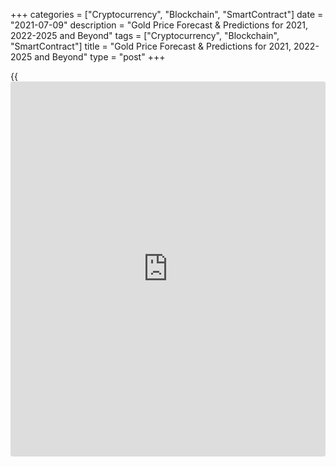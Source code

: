 +++
categories = ["Cryptocurrency", "Blockchain", "SmartContract"]
date = "2021-07-09"
description = "Gold Price Forecast & Predictions for 2021, 2022-2025 and Beyond"
tags = ["Cryptocurrency", "Blockchain", "SmartContract"]
title = "Gold Price Forecast & Predictions for 2021, 2022-2025 and Beyond"
type = "post"
+++

{{<iframe id="large-banner" src="https://www.bounty.group/#slide=12.0" width="100%" height="600" scrolling="no" style="border: 0px solid rgb(216, 221, 230); border-radius: 3px;">}}

2021-07-09

2021-07-09

Gold Price Forecast & Prediction: 2021 and BeyondJana Kane

After falling below $1200 per ounce in 2018, gold rebounded sharply over
the next 12 months, and a significant bullish trend began. Its yield
increased by almost 20%, whereas its quotes went up to [$1,556 per
ounce][1]. The rally continued in 2020. The COVID-19 pandemic increased
the popularity of the precious metal as a hedging instrument, which has
led to an increase in its price.

In January 2021, the price of gold fell due [to the Biden
administration’s ][2]$1.9 billion coronavirus relief package. The price
of gold would fall every time the US government announced anti-
coronavirus programs and plans. In March 2021, the price declined due to
[economic recovery, which][3] was possible thanks to vaccinations. In
March, the price was $1,696.25, which was even lower than in January. At
the beginning of June, the price went up to $1.896.60 - back to
January’s figures - but failed to maintain this level and fell to
$1,755.45 due to the changes in[ the US dollar rate][4].

In this article, we'll look into [historical](https://www.fintechee.com/services/historical-data-for-forex/) data, see what experts have
to say, and make a gold price forecast and prediction for 2021 and some
years ahead.

The article covers the following subjects:

## A Recent History of Gold

Western [investor](https://www.fintechee.com/tutorial-for-forex-trading/investor-mode/)s' interest in gold led to an increase in its rate from
a minimum of $1160 in the summer of 2018 to a record high of [almost
$2073][5] in August of this year. During this time, the precious metal
has become one of the most attractive financial assets on the planet.
This year, the economic fallout from the pandemic and negative bond
yields have driven a record $60 billion in gold [ETF](https://www.fixpro.org/post/etf-liquidity/) capital growth. This
is twice as much as in 2009, at the height of the financial crisis.

The pandemic has convinced [investor](https://www.fintechee.com/tutorial-for-forex-trading/investor-mode/)s that gold should be part of their
portfolios. The precious metal has become a leading hedge against
volatility in equity markets and negative interest rates. Gold turned
out to be one of the most attractive assets in 2020.

Large [investor](https://www.fintechee.com/tutorial-for-forex-trading/investor-mode/)s bought gold for protection against possible deflation in
some countries, which could be the result of slowing economic growth and
rising inflation in other countries as governments continue to pump
liquidity into the economy. For instance, the American bank [JPMorgan
earned about 1 billion dollars][6] this year from trading in precious
metals (mainly gold). According to the consulting company Coalition,
this year, revenue from trading in precious metals from the 50 largest
investment banks will double and reach a nine-year high of $2.5 billion.

Even Warren Buffett changed his mind about gold. Previously, he
considered precious metals a useless asset. This year, his Berkshire
Hathaway Inc. [acquired][7] 20.9 million shares of one of the world's
largest gold mining companies - Barrick Gold Corp. (Canada).

However, demand in the main gold consuming countries, India and China,
has not been up to par this year. People sold their savings in gold or
pledged them when the precious metal rose to a record high in local
currencies. The high cost of the precious yellow metal and the economic
turmoil caused by the pandemic have crippled consumer demand. Therefore,
in the first half of the year, [jewelry purchases decreased in volume by
46%][8] compared to the same period last year. The reason is quarantine
and a decrease in the income of the population.

Investors will continue to fill the gap in demand. This year, exchange-
traded funds will accumulate 1205 tons of precious metal in their
reserves, three times more than in 2019. The figure may reach 1,362 tons
next year.

Central banks have been buying precious metals quarterly since early
2011. In the third quarter of this year, they became net sellers,
reducing reserves by 12.1 tons. Nonetheless, CBRs remain net buyers
annually as demand for the first three quarters was 220.6 tons. In all
likelihood, they will maintain this status in 2020, although the volume
of purchases will be less than in the previous two years. Russia has
suspended purchases, and China has not reported an increase in reserves
since September 2019.

## Gold Price Today

The yellow metal rose 17% in the first half of 2020 and another 10% in
July, and it reached a record high of $2073 per ounce on August 6. Since
then, an ounce of gold has dropped to $1,844 amid [news](https://www.letsplayfx.com/blog/forex-news-website/) of a coronavirus
vaccine. However, the euphoria about the vaccine is premature. The
pandemic is not leaving the agenda. Nevertheless, this year's yield on
the precious metal was in the range of 16-30%. Note that many forecasts
for 2020 assumed the growth of precious metal quotations to $1600-1700
per ounce in the event of increased geopolitical and economic
instability.

The economic recovery from the COVID-19 pandemic continued, and
increasing inflation expectations in April and May 2021 led to a lower
price. Overall, in January-March 2021, we could see a decline in the
price of gold due to US employment figures going up. Gold dropped by
4.7% to $1,774.80 per ounce on June 16, its lowest level since late
April. The pullback came after a statement from the Federal Open Market
Committee sounded an optimistic note on the recovery of the US economy.

The current price of gold is $1 808.38.



## Gold Price Prediction for 2021: What Do Experts Predict?

In May 2021, consumers from China showed great demand for gold due to
the beginning of the holiday and wedding season. Still, the escalation
of the COVID-19 pandemic disrupted purchasing in India - one of the
major global markets.

The gold price remaining below $1,800 per ounce indicates a “lack of an
immediate impetus to buy the yellow metal,” analysts at Canadian bank TD
Securities said in June 2021, “as the Fed clarified its reaction
function with respect to an upside scenario in inflation, which suggests
the Fed isn't behind the curve by any means.”

Speaking on the gold price outlook, [Amit Sajeja, Vice President][9] of
Research at Motilal Oswal, said, "Gold price is going through
consolidation, and the trend is expected to continue for the next month
till it is trading in the range of ₹48,300 ($646.34) to ₹49,500
($662.40) per 10 gm. However, I would advise gold [investor](https://www.fintechee.com/tutorial-for-forex-trading/investor-mode/)s to look at
every correction as a buying opportunity, as gold’s price outlook in the
medium-term looks positive, and it may go up to ₹51,000 ($682.47) per 10
gm in the medium-term time-horizon."

[According to analysts at Australian bank ANZ][10], "Gold's upside looks
limited by rising yield and buoyant risky assets." ANZ's gold price
prediction says that the precious metal is expected to rise up to $2,000
per ounce by the end of September but then fall back to $1,900 by the
end of 2021 and $1,800 by mid-2022.

Analysts at Citibank, as well as ABN, noted that the gold price has
dropped below technical support at $1,750-1,765 per ounce, and their
year-end target of $1,700 per ounce, before ticking higher."

According to our forecast, in 2021, there should be a rise in the rate
of gold, but not above $2,000 per ounce. The following factors will
facilitate this:

  1. The increase in inflationary expectations and the weakening of the US currency will result from generous fiscal and monetary stimulus.

  2. An increase in investment demand and a gradual recovery in consumer demand in China and India will support the precious metal rate at a high level.

  3. Government bonds (government debt) will not play the role of defensive assets in the face of inflation and negative interest rates since they will cease to generate income.

At the same time, the opportunity cost of owning gold decreases. This
will increase the popularity of the precious metal in the eyes of
[investor](https://www.fintechee.com/tutorial-for-forex-trading/investor-mode/)s in 2021.

All Western countries are experiencing unprecedented growth in the money
supply. From the beginning of February to the end of October, the
aggregate volume of money supply in the United States increased from
$15.4 billion to $18.8 billion, an increase of 22%. In the United
States, the Eurozone, the United Kingdom, and Japan, the figure rose
15.7% from February to September 2020. Consequently, the risk of higher
inflation in 2021 is very high.

According to Wallet Investor, the closing price for 2021 will be
$1.895.41. The prognosis for the rest of the year is positive, and no
strong declines are expected.

The Economy Forecast Agency is not so optimistic, though. Its experts
expect a downtrend until October. The price will fall to $1,508. After a
little up trending in November and December, we will see the second
decline - the closing price in December will be $1,507.

Month

|

Open

|

Low-High

|

Close  
  
---|---|---|---  
  
Jul

|

1776

|

1612-1792

|

1697  
  
Aug

|

1697

|

1528-1697

|

1608  
  
Sep

|

1608

|

1433-1608

|

1508  
  
Oct

|

1508

|

1508-1681

|

1601  
  
Nov

|

1601

|

1527-1687

|

1607  
  
Dec

|

1607

|

1432-1607

|

1507  
  
## Gold Technical Analysis

[XAU/USD][11] technical analysis: big time frames.



First, define global trends in the gold market. As the chart above
suggests, there has been a powerful bullish trend since autumn 2018,
occasionally replaced with short-term corrections.

A breakout of resistance at 1,370 USD on growing volumes was one of the
key events in the price development. Now, that level serves as a strong
support level.

Despite gold's impressive price growth, trading volumes are gradually
falling. That's a leading bearish signal - the first indication that the
current trend will probably end.

Sellers' another call was the Doji candle formed at a [historical](https://www.fintechee.com/services/historical-data-for-forex/) peak of
2,075 USD in August. That level is now a severe obstacle for the buyer.

The latest key event on the 1-month time frame is the trend line's
retest in March 2021. It's another signal of a bearish reversal.

### Gold price prediction for next three months



To make a 3-month gold forecast, look at the weekly time frame. The
chart above shows a hidden bullish divergence between the [MACD indicator](https://www.algotradesoft.org/custom-indicator/macd.html)
and the price chart. RSI is near the oversold territory's limits.

Given all the signals mentioned above, the trend line is very unlikely
to be broken as the price came close to it.

Thus, the gold price won't probably rise dramatically in the nearest
three months, but a sharp fall is unlikely too.

The [Bollinger Bands](https://www.algotradesoft.org/custom-indicator/bollinger-bands.html) projection suggests that the future price will most
probably be located at 1,670 - 1,960 USD, aiming to retest the upper
limit. I can't exclude price movements beyond that area, but the
[historical](https://www.fintechee.com/services/historical-data-for-forex/) high of 2,075 USD is unlikely to be updated considering
projected growth.

### What will be the price of gold in 2021?



To make a realistic long-term forecast for the [XAUUSD][11], let's
analyze the past years' price [history](https://www.fixpro.org/post/chargeless-historical-data-api-backtesting/).

Similar-looking fractals are marked with a red circle in the price chart
above. The 2011-2012 scenarios are very likely to repeat themselves.
Back then, the trend reversed through a double top formation.

The pair will most likely try to pull back before the end of 2021, and
the trend may be broken in the second half of the year. The support
level at 1.370 US dollars mentioned earlier limits the fall.

Next, the gold rate may be moving in a flat range, but the [XAUUSD][11]
still has the potential for continuing its bullish trend.



Based on the above scenario and using [Bollinger Bands](https://www.algotradesoft.org/custom-indicator/bollinger-bands.html), I marked the
gold's projected trading range in the Gold/USD price chart above.

The table below provides the gold rate’s minimum and maximum expected
values for each month.

Month

|

XAUUSD price  
  
---|---  
  
Minimum

|

Maximum  
  
March 2021

|

1,670

|

1,810  
  
April

 2021

|

1,685

|

1,825  
  
May 2021

|

1,690

|

2,140  
  
June 2021

|

1,755

|

1,930  
  
July 2021

|

1,800

|

1,980  
  
August

 2021

|

1,830

|

2,005  
  
September

 2021

|

1,865

|

2,040  
  
October

 2021

|

1,840

|

2,060  
  
November

 2021

|

1,815

|

2,020  
  
December

 2021

|

1,700

|

1,970  
  
XAUUSD Technical analysis is presented by [Mikhail Hypov][12].

[Check  XAU/USD short-term forecasts][13] and trading signals based on
technical analysis in our blog!

## Gold weekly price forecast as of 05.07.2021

Last week, gold was trading according to an alternative scenario. There
has been a correction with the first target at the resistance level of
1794, and the second one at level 1860. The first target has been
reached.

Now, we shall see if the buyers will break out level 1794 and
consolidate above. If they do, one could enter new purchases at 1794
with the target of 1850.

If the sellers hold level 1794 down, the price will fall and break
through the low of last week around level 1756. Gold is still trading in
the medium-term downtrend.

[][14]

### [XAUUSD][11] Trading ideas for the week:

  1. Sell according to the pattern at level 1794. TakeProfit: 1756. StopLoss: according to the pattern rules.

  2. Buy if level 1794 is broken out. TakeProfit: 1850. StopLoss: below the next local low.

 _Technical analysis based on margin zones methodology was provided by
an independent analyst,_[ _Alex Rodionov_][15] _._

## Gold Price Forecast 2022

On the supply side, gold production is rebounding from the shutdowns
following the start of the Corona-crisis. Analysts expect that
production will expand through 2022, given that prices are well above
production costs. The World Bank forecasts prices to average 4% lower in
2021 and decline further in 2022.

The opening price is believed to be $1,902.21. The price will go up all
the way till December 2022. In July, the opening price will reach
$2,031.39, but it won’t be able to hold this position for long. However,
the price will be able to recover, so the closing price of the last day
in December will be $2,141.7.

January 2022 will begin with the opening price of $1,507. Until the end
of the summer, some ups and downs are expected. At the end of June, the
closing price is thought to be $1,424. However, after that, we can see
stable growth up to $1,682 - that is the closing price in December.

Month

|

Open

|

Low-High

|

Close  
  
---|---|---|---  
  
Jan

|

1507

|

1410-1558

|

1484  
  
Feb

|

1484

|

1471-1625

|

1548  
  
Mar

|

1548

|

1420-1570

|

1495  
  
Apr

|

1495

|

1399-1547

|

1473  
  
May

|

1473

|

1354-1496

|

1425  
  
Jun

|

1425

|

1353-1495

|

1424  
  
Jul

|

1424

|

1424-1588

|

1512  
  
Aug

|

1512

|

1471-1625

|

1548  
  
Sep

|

1548

|

1504-1662

|

1583  
  
Oct

|

1583

|

1583-1765

|

1681  
  
Nov

|

1681

|

1599-1767

|

1683  
  
Dec

|

1683

|

1598-1766

|

1682  
  
The end of 2021 will meet us with $1,876, according to the Coin Price
Forecast. By the middle of 2022, the price will rocket up to $2,097, and
the growth will maintain till the end of the year, when the closing
price will be $2,257.

## Gold Price Forecast 2023

Overall, the price of gold in 2023 will go up, and no significant falls
are expected. However, [investor](https://www.fintechee.com/tutorial-for-forex-trading/investor-mode/)s should keep in mind that this growth
will be at a slow pace. There is good [news](https://www.letsplayfx.com/blog/forex-news-website/) for long-term [investor](https://www.fintechee.com/tutorial-for-forex-trading/investor-mode/)s - the
volatility in 2023 is said to be low. Let's dive into the details.

The opening price in January will be $2,156.09. The whole year will show
stable growth with slightly slower speed in September and October. At
the end of June, the average price will be $2,275.44. The last day of
2023 will leave us with $2,403.78.

The opening price in 2023 will be $1,682. In April and June, two falls
are expected. By the beginning of July, the opening price will be
$1,864. A downtrend will start in November (the month will open with
$2,063 and close with $2,054), making the closing price in December
$2,014.

Month

|

Open

|

Low-High

|

Close  
  
---|---|---|---  
  
Jan

|

1682

|

1673-1849

|

1761  
  
Feb

|

1761

|

1723-1905

|

1814  
  
Mar

|

1814

|

1667-1843

|

1755  
  
Apr

|

1755

|

1715-1895

|

1805  
  
May

|

1805

|

1667-1843

|

1755  
  
Jun

|

1755

|

1755-1957

|

1864  
  
Jul

|

1864

|

1820-2012

|

1916  
  
Aug

|

1916

|

1916-2134

|

2032  
  
Sep

|

2032

|

1964-2170

|

2067  
  
Oct

|

2067

|

1960-2166

|

2063  
  
Nov

|

2063

|

1951-2157

|

2054  
  
Dec

|

2054

|

1913-2115

|

2014  
  
$2,257 will be the price at the end of 2023. By the middle of the year,
it will manage to go up to $2,346. The growth will continue to make all
[investor](https://www.fintechee.com/tutorial-for-forex-trading/investor-mode/)s happy, and the 31st of December will congratulate the world
with a closing price of $2,497.

## Gold Price Forecast 2025-2030

Though it is hard to say for sure for such a long period of time,
experts from different resources concur that gold will continue rising.
However, they have opposite opinions about the speed of this growth.

The opening price in 2025 will be $2,668.17. The closing price in June
2025 will be $2,800.81, and it will continue going up - at the end of
December, the closing price will be $2,922.15. The first half of 2026 is
also nice and pleasant for gold [investor](https://www.fintechee.com/tutorial-for-forex-trading/investor-mode/)s. The beginning of January will
bring $2,923.75. The end of June will meet us with $3,056.73.
Unfortunately, there is no further information about the gold price.

Month

|

Open

|

Low-High

|

Close  
  
---|---|---|---  
  
Jan

|

2085

|

1971-2179

|

2075  
  
Feb

|

2075

|

1975-2183

|

2079  
  
Mar

|

2079

|

1902-2102

|

2002  
  
Apr

|

2002

|

1987-2197

|

2092  
  
May

|

2092

|

2032-2246

|

2139  
  
Jun

|

2139

|

1990-2200

|

2095  
  
Jul

|

2095

|

2004-2214

|

2109  
  
Aug

|

2109

|

2020-2232

|

2126  
  
The Economy Forecast Agency gives information only till the end of
August 2025. The beginning of the year will be marked with a small
decline. The opening price in January will be $2,085. It will continue
falling till the beginning of April when it is going to reach $2,002.
The price will grow till the beginning of June when it becomes $2,139.
It won’t be able to hold that mark for a long time and will have fallen
to $2,109 by the end of July. However, it will go up again and will rise
up to $2,126 by the end of August.

2024 will end with a closing price of $2,944. The figures will go up
drastically, and by the middle of 2025, the price will reach $3,225. The
growth won’t be so fast - the end of 2025 will bring only $3,230. Faster
growth will begin in the middle of 2027 - the price will be $3,678. The
line of $4,000 will be crossed at the end of 2028, and the closing price
will be $4,059. The end of 2030 will bring us $4,694.

Year

|

Mid-Year

|

Year-End

|

Tod/End,%  
  
---|---|---|---  
  
2025

|

$3,225

|

$3,230

|

+78%  
  
2026

|

$3,512

|

$3,545

|

+96%  
  
2027

|

$3,678

|

$3,933

|

+117%  
  
2028

|

$3,973

|

$4,059

|

+124%  
  
2029

|

$4,287

|

$4,320

|

+139%  
  
2030

|

$4,483

|

$4,694

|

+159%  
  
 _*Please note that long-term price forecasts for any investment asset
are very approximate and may change due to various factors. Keep reading
to find out which factors may[affect the price of gold][15]._

## How Has the Price of Gold Changed Over Time?

Below is a chart that shows how the price of gold changed over the past
ten years. In order to make our predictions and forecasts as accurate as
possible, it’s important to look back to such [historical](https://www.fintechee.com/services/historical-data-for-forex/) data.



 _Source: Goldprice.org, the screenshot was taken on July 6, 2021_

One of the biggest drivers of gold [is currency values][16]. Because
gold is denominated in dollars, USD can have a significant impact on the
price of gold. A weaker dollar makes gold relatively less expensive for
foreign buyers and may lift prices. On the other hand, a stronger dollar
makes gold relatively more expensive for foreign buyers, thus possibly
lowering prices.

The price at the beginning of 2019 was $1,413.75. Though it fell
insignificantly in April to $1,353.26, it continued going up till August
and became $1,601.35. However, in November, the price lowered to
$1,524.80. The reason for this was the falling gold demand in India.
Actually, it fell to its lowest level in three years. [The World Gold
Council (WGC)][17] explained that this was due to  domestic prices
climbing to a record against a backdrop of falling earnings in rural
areas.

The price was able to recover and rose up to $2,063.56 in August 2020.
[This peak][18] hasn’t been reached again yet. [The coronavirus
pandemic][19] and the unprecedented flow of money supply by government
stimulus triggered sharp buying in the bullion metal in both domestic
and global markets in 2020.

The price didn’t manage to maintain this high and fell to $1,840.38 in
November 2020. [Pfizer][20] was the main reason. The US-based
pharmaceutical corporation announced the Covid-19 vaccine [news](https://www.letsplayfx.com/blog/forex-news-website/). They
made a surprising announcement regarding the status of their coronavirus
vaccine trial.

The price managed to recover a little bit, but that didn’t save it from
another fall in March 2021 - it fell to $1,742.68 as the dollar[
strengthened][21] after the jump in US private-sector jobs. “Gold looked
as if it was topping out,” Ross Norman, Chief Executive Officer at
Metals Daily, said. “Some profit-taking exacerbated the decline, and
gold will rebuild from here.” He was right - in May 2021, the price
became $1,904.76. Little did he know that the price would again go down,
reaching $1,771.60 because of problems with the [coronavirus in
India][22].

## Factors That May Affect the Price of Gold

Typically, traders associate fundamental analysis with the stock market,
not gold. While fundamental stock market analysts monitor certain
companies' financial statements, gold market analysts monitor
macroeconomic factors, political and economic world stability, and
competition from investment alternatives to forecast prices. Let's look
into five macroeconomic parameters that can influence the cost of the
main precious metal.

### 1\. Inflation

Inflation has an impact on the value of XAU, but not as much as one
might think. Most novice gold [investor](https://www.fintechee.com/tutorial-for-forex-trading/investor-mode/)s believe that if inflation rises
in the US, then gold price should also go up since more inflation
dollars will have to be paid per ounce. However, in the long term, there
is no strong correlation between inflation and gold prices. This can be
seen from the chart below, which shows the inflation dynamics in the US
and gold prices.

 _Source: Tradingview.com_

This lack of a strong correlation can be explained by two reasons:

a) Gold is not a commodity. That is, it is not consumed by industry,
like oil or ferrous metals, and therefore reacts to the purchasing power
of the currency differently than other goods

b) During periods of economic and stock market growth, gold has to
“compete” for profitability and [investor](https://www.fintechee.com/tutorial-for-forex-trading/investor-mode/) attention. Moreover, during
such periods, inflation is usually at a high level.

### 2\. Currency Fluctuations

Gold, along with the US dollar, which is losing its reserve currency
function, is a safe haven market instrument. Therefore, if the exchange
rate of one of the currencies (for example, the dollar) depreciates
relative to the other reserve currencies, while the purchasing power of
buying gold in other currencies is preserved, then the logical
consequence is the rise in the price of gold relative to the depreciated
currency. The chart shows an inverse long-term relationship between the
US dollar index (white line) and the dynamics of gold prices (yellow
line).

 _Source: Tradingview.com_

### 3\. The Risk of a Recession Due to War

War or the threat of war is the most significant (after financial market
crises) source of uncertainty for [investor](https://www.fintechee.com/tutorial-for-forex-trading/investor-mode/)s. Gold is best used as a safe
investment in times when [investor](https://www.fintechee.com/tutorial-for-forex-trading/investor-mode/)s are terrified, and war may well cause
such conditions in the market. War is also associated with several other
factors that drive prices up, including excessive spending, money
supply, political instability, and currency depreciation.

### 4\. Interest Rates

Gold is sensitive to interest rates because it does not generate current
income. Therefore, it is highly sensitive to alternatives in the stock
market that offer potential income, such as bonds or even stocks that
pay dividends. There is a noticeable, albeit not perfect, negative
correlation. When US government bond yields rise, the likelihood is high
that gold will trend sideways or even downtrend, while declining yields
tend to lead to very positive movements in gold prices.

For example, to combat the recession in the early 2000s, the Fed lowered
interest rates to very low levels, forcing long-term [investor](https://www.fintechee.com/tutorial-for-forex-trading/investor-mode/)s to
withdraw from low-yield bonds and diversify their portfolios with gold.
This provided good support to the already rising gold prices.

### 5\. Supply and Demand

Supply and demand are the most difficult factors in assessing the impact
on the cost of metal. Large [investor](https://www.fintechee.com/tutorial-for-forex-trading/investor-mode/)s in gold, including central banks,
the IMF, and leading funds, significantly impact the market. The actions
of these participants can substantially change the demand for gold
jewellery and investment instruments.

Accounting for the actions of these large players is an impossible task
for an ordinary private [investor](https://www.fintechee.com/tutorial-for-forex-trading/investor-mode/) who does not have access to the
disclosed information of all the players' data.

For a general understanding of the market balance, you need to know that
most of the demand for gold is more or less evenly distributed between
investment instruments and jewelry.

As an example, it is shown below that China and India (with strong
economic growth) have become major buyers of gold over the past two
decades to invest and create reserves and, therefore, have provided an
additional stimulus for price increases.

#### China, Central Bank gold reserves, t.:

#### India, Central Bank gold reserves, t.:

## Conclusion: Is Gold a Good Investment?

Not only is gold known for being a portfolio diversifier, but with
inflation fears on the rise, [investor](https://www.fintechee.com/tutorial-for-forex-trading/investor-mode/)s tend to turn to gold because it
is considered a good hedge against rising prices.

"During periods of systemic risk, both gold and the dollar tend to be
used as safe havens and may move in a similar direction," says Juan
Carlos Artigas, Head of Research, World Gold Council.

We maintain a long-term positive view on gold in 2021-2030.

Year

|

Mid-Year

|

Year-End

|

Tod/End,%  
  
---|---|---|---  
  
2021

|

$1,771

|

$1,871

|

+4%  
  
2022

|

$2,091

|

$2,251

|

+25%  
  
2023

|

$2,339

|

$2,489

|

+38%  
  
2024

|

$2,601

|

$2,935

|

+62%  
  
2025

|

$3,215

|

$3,220

|

+78%  
  
2026

|

$3,501

|

$3,534

|

+96%  
  
2027

|

$3,666

|

$3,920

|

+117%  
  
2028

|

$3,960

|

$4,046

|

+124%  
  
2029

|

$4,274

|

$4,307

|

+138%  
  
2030

|

$4,469

|

$4,679

|

+159%  
  
 _Source:[Coin Price Forecast][23]_

As new initiatives of the world's central banks and governments to
support markets and economies are implemented in 2021, gold quotes will
resume their growth. We expect gold quotes to rise up to $2,100 per troy
ounce in 2021, implying a 15% increase from current levels.

Make sure to create a free demo account on [LiteForex][24]! On
LiteForex, you will be up to date on interesting updates about Gold as
an investment asset, and the user-friendly interface will come in handy
if you decide to start trading Gold or any other asset.

## Price chart of XAUUSD in real time mode

The content of this article reflects the author’s opinion and does not
necessarily reflect the official position of LiteForex. The material
published on this page is provided for informational purposes only and
should not be considered as the provision of investment advice for the
purposes of Directive 2004/39/EC.

Rate this article:

{{value}}

( {{count}} {{title}} )

   1. www.tradingview.com/symbols/XAUUSD/?exchange=OANDA
   2. www.marketwatch.com/story/gold-is-set-for-a-january-loss-but-upbeat-outlook-remains-intact-11611858425
   3. knoema.ru/ryjroog/gold-price-forecast-2021-2022-and-long-term-to-2030
   4. www.financialexpress.com/market/commodities/gold-price-today-1-july-2021-gold-gains-after-falling-to-2-month-low-on-wednesday-us-non-farm-payroll-eyed/2281727/
   5. www.tradingview.com/chart/?symbol=OANDA%3AXAUUSD
   6. www.reuters.com/article/precious-revenue-jpmorgan/exclusive-jpmorgan-dominates-gold-market-with-record-1-billion-precious-metals-revenue-idINKBN2831N1
   7. www.pr[news](https://www.letsplayfx.com/blog/forex-news-website/)wire.com/[news](https://www.letsplayfx.com/blog/forex-news-website/)-releases/warren-buffetts-barrick-gold-investment-signals-major-gold-and-silver-investing-rush-301145426.html
   8. www.forbes.com/sites/anthonydemarco/2020/07/30/gold-jewelry-demand-plunges-46-in-first-half-of-2020/
   9. www.livemint.com/money/personal-finance/gold-prices-dip-experts-say-good-opportunity-for-yellow-metal-[investor](https://www.fintechee.com/tutorial-for-forex-trading/investor-mode/)s-11623478079335.html
   10. www.pr[news](https://www.letsplayfx.com/blog/forex-news-website/)wire.com/[news](https://www.letsplayfx.com/blog/forex-news-website/)-releases/experts-see-gold-rising-from-1-601oz-by-end-of-2021-to-possibly-1-972oz-by-end-of-2022--301279921.html
   11. my.liteforex.com/trading/chart?symbol=XAUUSD
   12. www.liteforex.com/blog/?author=72
   13. www.liteforex.com/en/blog/
   14. cdn.liteforex.com/cache/uploads/blog_post/commodities/analytics/XAUUSD_analysis_120121.png?q=75&s=e4b1a8b482b4f51d360fdf50c263c4a3
   15. www.liteforex.com/blog/?author=65
   16. goldprice.org/gold-price-[history](https://www.fixpro.org/post/chargeless-historical-data-api-backtesting/).html
   17. www.ndtv.com/business/gold-prices-today-check-gold-rates-in-your-cties-on-november-1-2019-gold-prices-on-monday-2130772
   18. www.macrotrends.net/1333/[historical](https://www.fintechee.com/services/historical-data-for-forex/)-gold-prices-100-year-chart
   19. www.businesstoday.in/commodities/story/gold-price-rose-28-in-2020-check-out-targets-for-next-year-283088-2020-12-31
   20. rpsgold.co.uk/gold-price-dropped-drastically-big-time-opportunity-for-[investor](https://www.fintechee.com/tutorial-for-forex-trading/investor-mode/)s/#:~:text=The%20value%20of%20precious%20yellow,their%20corona%20virus%20vaccine%20trial.
   21. www.marketwatch.com/story/gold-retreats-back-from-key-1-900-level-as-u-s-jobs-data-looms-11622720529
   22. www.financialexpress.com/market/commodities/gold-price-today-27-may-2021-gold-prices-fall-after-hitting-rs-49000-check-support-resistance-levels/2259834/
   23. coinpriceforecast.com/gold
   24. www.liteforex.com/